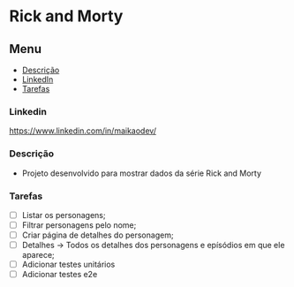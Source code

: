# Rick and Morty

## Menu

- [Descrição](#Descrição)
- [LinkedIn](#Linkedin)
- [Tarefas](#Tarefas)

### Linkedin

https://www.linkedin.com/in/maikaodev/

### Descrição

- Projeto desenvolvido para mostrar dados da série Rick and Morty

### Tarefas

- [ ] Listar os personagens;
- [ ] Filtrar personagens pelo nome;
- [ ] Criar página de detalhes do personagem;
- [ ] Detalhes -> Todos os detalhes dos personagens e epísódios em que ele aparece;
- [ ] Adicionar testes unitários
- [ ] Adicionar testes e2e
